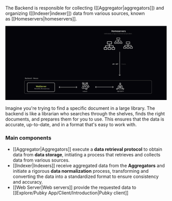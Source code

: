 The Backend is responsible for collecting ([[Aggregator|aggregators]]) and organizing ([[Indexer|indexer]]) data from various sources, known as [[Homeservers|homeservers]].

![backend](Explore/images/pubky-backend.png)

Imagine you're trying to find a specific document in a large library. The backend is like a librarian who searches through the shelves, finds the right documents, and prepares them for you to use. This ensures that the data is accurate, up-to-date, and in a format that's easy to work with.

### Main components

- [[Aggregator|Aggregators]] execute a **data retrieval protocol** to obtain data from **data storage**, initiating a process that retrieves and collects data from various sources.
- [[Indexer|Indexers]] receive aggregated data from the **Aggregators** and initiate a rigorous **data normalization** process, transforming and converting the data into a standardized format to ensure consistency and accuracy.
- [[Web Server|Web servers]] provide the requested data to [[Explore/Pubky App/Client/Introduction|Pubky client]]
